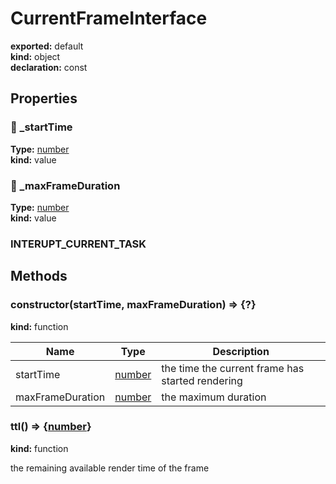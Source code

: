 # CurrentFrameInterface      
  
**exported:** default      
**kind:** object      
**declaration:** const      
  
  
## Properties      
  
### 🚫 _startTime        
  
**Type:** [number](https://developer.mozilla.org/en-US/docs/Web/JavaScript/Reference/Global_Objects/Number)        
**kind:** value        
  
  
  
  
### 🚫 _maxFrameDuration        
  
**Type:** [number](https://developer.mozilla.org/en-US/docs/Web/JavaScript/Reference/Global_Objects/Number)        
**kind:** value        
  
  
  
  
### INTERUPT_CURRENT_TASK        
  
  
  
  
  
## Methods      
  
### constructor(startTime, maxFrameDuration) => {?}        
  
**kind:** function        
  
  
  
| Name | Type | Description |          
|------|------|-------------|          
| startTime | [number](https://developer.mozilla.org/en-US/docs/Web/JavaScript/Reference/Global_Objects/Number) |    the time the current frame has started rendering |        
| maxFrameDuration | [number](https://developer.mozilla.org/en-US/docs/Web/JavaScript/Reference/Global_Objects/Number) | the maximum duration |        
  
  
  
### ttl() => {[number](https://developer.mozilla.org/en-US/docs/Web/JavaScript/Reference/Global_Objects/Number)}        
  
**kind:** function        
  
the remaining available render time of the frame        
  
  
  
